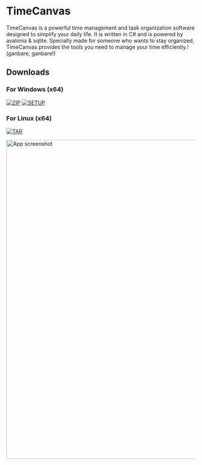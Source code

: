# TimeCanvas

TimeCanvas is a powerful time management and task organization software designed to simplify your daily life. It is written in C# and is powered by avalonia & sqlite. Specially made for someone who wants to stay organized, TimeCanvas provides the tools you need to manage your time efficiently.! (ganbare, ganbare!)

## Downloads

### For Windows (x64)
[![ZIP](https://img.shields.io/badge/win%20x64.7z-[30.9MB]-darkgreen)](https://github.com/Pahasara/TimeCanvas/releases/download/1.1.0/win-x64.7z)
[![SETUP](https://img.shields.io/badge/setup.exe-[33.6MB]-blue)](https://github.com/Pahasara/TimeCanvas/releases/download/1.1.0/setup.exe)

### For Linux (x64)
[![TAR](https://img.shields.io/badge/linux%20x64.tar.xz-[30.6MB]-darkgreen)](https://github.com/Pahasara/TimeCanvas/releases/download/1.1.0/linux-x64.tar.xz)

<img width="848" alt="App screenshot" src="https://github.com/Pahasara/TimeCanvas/assets/46932317/b0617432-e778-419c-93c5-cdd48cb0bf15">
